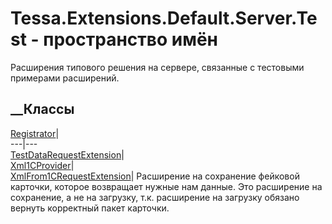 # Tessa.Extensions.Default.Server.Test - пространство имён
Расширения типового решения на сервере, связанные с тестовыми примерами
расширений.
##  __Классы
[Registrator](T_Tessa_Extensions_Default_Server_Test_Registrator.htm)|  
---|---  
[TestDataRequestExtension](T_Tessa_Extensions_Default_Server_Test_TestDataRequestExtension.htm)|  
[Xml1CProvider](T_Tessa_Extensions_Default_Server_Test_Xml1CProvider.htm)|  
[XmlFrom1CRequestExtension](T_Tessa_Extensions_Default_Server_Test_XmlFrom1CRequestExtension.htm)|
Расширение на сохранение фейковой карточки, которое возвращает нужные нам
данные. Это расширение на сохранение, а не на загрузку, т.к. расширение на
загрузку обязано вернуть корректный пакет карточки.
